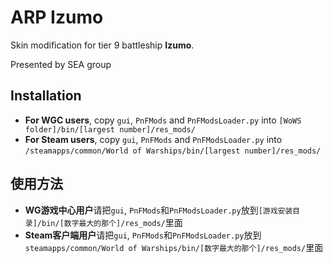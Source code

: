# ARP Izumo

Skin modification for tier 9 battleship **Izumo**. 

Presented by SEA group

## Installation
* **For WGC users**, copy `gui`, `PnFMods` and `PnFModsLoader.py` into `[WoWS folder]/bin/[largest number]/res_mods/`
* **For Steam users**, copy `gui`, `PnFMods` and `PnFModsLoader.py` into `/steamapps/common/World of Warships/bin/[largest number]/res_mods/`

## 使用方法
* **WG游戏中心用户**请把`gui`, `PnFMods`和`PnFModsLoader.py`放到`[游戏安装目录]/bin/[数字最大的那个]/res_mods/`里面
* **Steam客户端用户**请把`gui`, `PnFMods`和`PnFModsLoader.py`放到`steamapps/common/World of Warships/bin/[数字最大的那个]/res_mods/`里面
